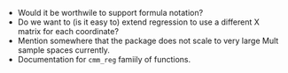 - Would it be worthwile to support formula notation?
- Do we want to (is it easy to) extend regression to use a different X matrix
  for each coordinate?
- Mention somewhere that the package does not scale to very large Mult sample
  spaces currently.
- Documentation for `cmm_reg` famiily of functions.
